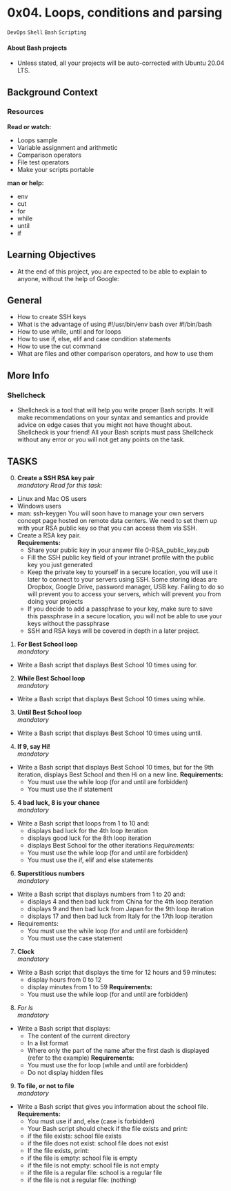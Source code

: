# 0x04. Loops, conditions and parsing
`DevOps` `Shell` `Bash` `Scripting`

#### About Bash projects
- Unless stated, all your projects will be auto-corrected with Ubuntu 20.04 LTS.

## Background Context
### Resources
**Read or watch:**
- Loops sample
- Variable assignment and arithmetic
- Comparison operators
- File test operators
- Make your scripts portable

**man or help:**
- env
- cut
- for
- while
- until
- if

## Learning Objectives
- At the end of this project, you are expected to be able to explain to anyone, without the help of Google:

## General
- How to create SSH keys
- What is the advantage of using #!/usr/bin/env bash over #!/bin/bash
- How to use while, until and for loops
- How to use if, else, elif and case condition statements
- How to use the cut command
- What are files and other comparison operators, and how to use them

## More Info
### Shellcheck
- Shellcheck is a tool that will help you write proper Bash scripts. It will make recommendations on your syntax and semantics and provide advice on edge cases that you might not have thought about. Shellcheck is your friend! All your Bash scripts must pass Shellcheck without any error or you will not get any points on the task.

## TASKS
0. **Create a SSH RSA key pair** <br>
*mandatory*
*Read for this task:*
- Linux and Mac OS users
- Windows users
- man: ssh-keygen
You will soon have to manage your own servers concept page hosted on remote data centers. We need to set them up with your RSA public key so that you can access them via SSH.
- Create a RSA key pair.<br>
**Requirements:**
  - Share your public key in your answer file 0-RSA_public_key.pub
  - Fill the SSH public key field of your intranet profile with the public key you just generated
  - Keep the private key to yourself in a secure location, you will use it later to connect to your servers using SSH. Some storing ideas are Dropbox, Google Drive, password manager, USB key. Failing to do so will prevent you to access your servers, which will prevent you from doing your projects
  - If you decide to add a passphrase to your key, make sure to save this passphrase in a secure location, you will not be able to use your keys without the passphrase
  - SSH and RSA keys will be covered in depth in a later project.

1. **For Best School loop** <br>
*mandatory*
- Write a Bash script that displays Best School 10 times using for.

2. **While Best School loop** <br>
*mandatory*
- Write a Bash script that displays Best School 10 times using while.

3. **Until Best School loop** <br>
*mandatory*
- Write a Bash script that displays Best School 10 times using until.

4. **If 9, say Hi!** <br>
*mandatory*
- Write a Bash script that displays Best School 10 times, but for the 9th iteration, displays Best School and then Hi on a new line.
**Requirements:**
  - You must use the while loop (for and until are forbidden)
  - You must use the if statement

5. **4 bad luck, 8 is your chance** <br>
*mandatory*
- Write a Bash script that loops from 1 to 10 and:
  - displays bad luck for the 4th loop iteration
  - displays good luck for the 8th loop iteration
  - displays Best School for the other iterations
*Requirements:*<br>
  - You must use the while loop (for and until are forbidden)
  - You must use the if, elif and else statements

6. **Superstitious numbers** <br>
*mandatory*
- Write a Bash script that displays numbers from 1 to 20 and:
  - displays 4 and then bad luck from China for the 4th loop iteration
  - displays 9 and then bad luck from Japan for the 9th loop iteration
  - displays 17 and then bad luck from Italy for the 17th loop iteration
- Requirements:
  - You must use the while loop (for and until are forbidden)
  - You must use the case statement

7. **Clock** <br>
*mandatory*
- Write a Bash script that displays the time for 12 hours and 59 minutes:
  - display hours from 0 to 12
  - display minutes from 1 to 59
**Requirements:**<br>
  - You must use the while loop (for and until are forbidden)

8. *For ls* <br>
*mandatory*
- Write a Bash script that displays:
  - The content of the current directory
  - In a list format
  - Where only the part of the name after the first dash is displayed (refer to the example)
**Requirements:** <br>
  - You must use the for loop (while and until are forbidden)
  - Do not display hidden files

9. **To file, or not to file** <br>
*mandatory*
- Write a Bash script that gives you information about the school file.
**Requirements:**
  - You must use if and, else (case is forbidden)
  - Your Bash script should check if the file exists and print:
  - if the file exists: school file exists
  - if the file does not exist: school file does not exist
  - If the file exists, print:
  - if the file is empty: school file is empty
  - if the file is not empty: school file is not empty
  - if the file is a regular file: school is a regular file
  - if the file is not a regular file: (nothing)
